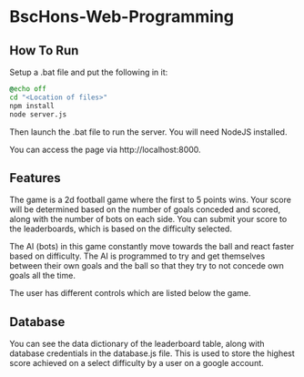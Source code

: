# BscHons-Web-Programming

## How To Run
Setup a .bat file and put the following in it:

```bat
@echo off
cd "<Location of files>"
npm install
node server.js
```

Then launch the .bat file to run the server. You will need NodeJS installed.

You can access the page via http://localhost:8000.

## Features
The game is a 2d football game where the first to 5 points wins. Your score will be determined based on the number of goals conceded and scored, along with the number of bots on each side. You can submit your score to the leaderboards, which is based on the difficulty selected.

The AI (bots) in this game constantly move towards the ball and react faster based on difficulty. The AI is programmed to try and get themselves between their own goals and the ball so that they try to not concede own goals all the time.

The user has different controls which are listed below the game.

## Database
You can see the data dictionary of the leaderboard table, along with database credentials in the database.js file. This is used to store the highest score achieved on a select difficulty by a user on a google account.
 
